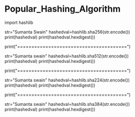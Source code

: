 # Popular_Hashing_Algorithm

import hashlib 

str="Sumanta Swain"
hashedval=hashlib.sha256(str.encode())
print(hashedval)
print(hashedval.hexdigest())

print("=======================================")

str="Sumanta swain"
hashedval=hashlib.sha512(str.encode())
print(hashedval)
print(hashedval.hexdigest())

print("=======================================")

str="Sumanta swain"
hashedval=hashlib.sha224(str.encode())
print(hashedval)
print(hashedval.hexdigest())

print("=======================================")

str="Sumanta swain"
hashedval=hashlib.sha384(str.encode())
print(hashedval)
print(hashedval.hexdigest())
